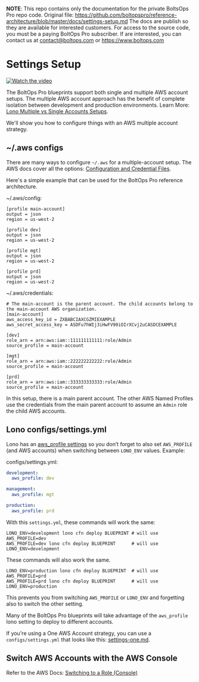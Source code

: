 <!-- note marker start -->
**NOTE**: This repo contains only the documentation for the private BoltsOps Pro repo code.
Original file: https://github.com/boltopspro/reference-architecture/blob/master/docs/settings-setup.md
The docs are publish so they are available for interested customers.
For access to the source code, you must be a paying BoltOps Pro subscriber.
If are interested, you can contact us at contact@boltops.com or https://www.boltops.com

<!-- note marker end -->

# Settings Setup

[![Watch the video](https://img.boltops.com/boltopspro/video-preview/multiple/aws-profile-setup.png)](https://www.youtube.com/watch?v=G_rPzbILsgQ)

The BoltOps Pro blueprints support both single and multiple AWS account setups. The multiple AWS account approach has the benefit of complete isolation between development and production environments.  Learn More: [Lono Multiple vs Single Accounts Setups](https://lono.cloud/docs/extras/multiple-vs-single-aws-account/).

We'll show you how to configure things with an AWS multiple account strategy.

## ~/.aws configs

There are many ways to configure `~/.aws` for a multiple-account setup.  The AWS docs cover all the options: [Configuration and Credential Files](https://docs.aws.amazon.com/cli/latest/userguide/cli-configure-files.html).

Here's a simple example that can be used for the BoltOps Pro reference architecture.

~/.aws/config:

    [profile main-account]
    output = json
    region = us-west-2

    [profile dev]
    output = json
    region = us-west-2

    [profile mgt]
    output = json
    region = us-west-2

    [profile prd]
    output = json
    region = us-west-2

~/.aws/credentials:

    # The main-account is the parent account. The child accounts belong to the main-account AWS organization.
    [main-account]
    aws_access_key_id = ZXBABCIAXCGZMIEXAMPLE
    aws_secret_access_key = ASDFu7hWIj3iHwFV90iOIrXCvj2uCASDCEXAMPLE

    [dev]
    role_arn = arn:aws:iam::111111111111:role/Admin
    source_profile = main-account

    [mgt]
    role_arn = arn:aws:iam::222222222222:role/Admin
    source_profile = main-account

    [prd]
    role_arn = arn:aws:iam::333333333333:role/Admin
    source_profile = main-account

In this setup, there is a main parent account.  The other AWS Named Profiles use the credentials from the main parent account to assume an `Admin` role the child AWS accounts.

## Lono configs/settings.yml

Lono has an [aws_profile settings](https://lono.cloud/docs/configuration/settings/) so you don’t forget to also set `AWS_PROFILE` (and AWS accounts) when switching between `LONO_ENV` values. Example:

configs/settings.yml:

```yaml
development:
  aws_profile: dev

management:
  aws_profile: mgt

production:
  aws_profile: prd
```

With this `settings.yml`, these commands will work the same:

    LONO_ENV=development lono cfn deploy BLUEPRINT # will use AWS_PROFILE=dev
    AWS_PROFILE=dev lono cfn deploy BLUEPRINT      # will use LONO_ENV=development

These commands will also work the same.

    LONO_ENV=production lono cfn deploy BLUEPRINT  # will use AWS_PROFILE=prd
    AWS_PROFILE=prd lono cfn deploy BLUEPRINT      # will use LONO_ENV=production

This prevents you from switching `AWS_PROFILE` or `LONO_ENV` and forgetting also to switch the other setting.

Many of the BoltOps Pro blueprints will take advantage of the `aws_profile` lono setting to deploy to different accounts.

If you're using a One AWS Account strategy, you can use a `configs/settings.yml` that looks like this: [settings-one.md](settings-one.md).

## Switch AWS Accounts with the AWS Console

Refer to the AWS Docs: [Switching to a Role (Console)](https://docs.aws.amazon.com/IAM/latest/UserGuide/id_roles_use_switch-role-console.html)
